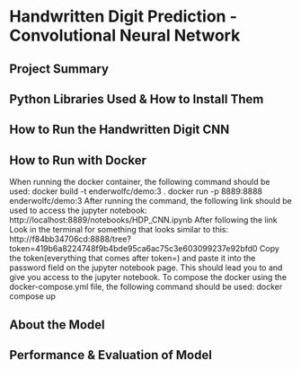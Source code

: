 # Handwritten Digit Prediction - Convolutional Neural Network

## Project Summary

## Python Libraries Used & How to Install Them

## How to Run the Handwritten Digit CNN

## How to Run with Docker
 When running the docker container, the following command should be used:
 docker build -t enderwolfc/demo:3 .
 docker run -p 8889:8888 enderwolfc/demo:3
 After running the command, the following link should be used to access the jupyter notebook:
 http://localhost:8889/notebooks/HDP_CNN.ipynb
 After following the link Look in the terminal for something that looks similar to this:
 http://f84bb34706cd:8888/tree?token=419b6a8224748f9b4bde95ca6ac75c3e603099237e92bfd0
 Copy the token(everything that comes after token=) and paste it into the password field on the jupyter notebook page. This should lead you to and give you access to the jupyter notebook.
 To compose the docker using the docker-compose.yml file, the following command should be used:
    docker compose up

## About the Model

## Performance & Evaluation of Model
